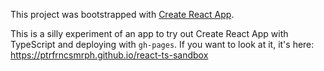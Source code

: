This project was bootstrapped with [Create React App](https://github.com/facebook/create-react-app).

This is a silly experiment of an app to try out Create React App with TypeScript and deploying with `gh-pages`. If you want to look at it, it's here: https://ptrfrncsmrph.github.io/react-ts-sandbox
